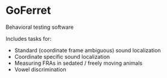 # GoFerret
Behavioral testing software 

Includes tasks for:
  - Standard (coordinate frame ambiguous) sound localization
  - Coordinate specific sound localization
  - Measuring FRAs in sedated / freely moving animals
  - Vowel discrimination
